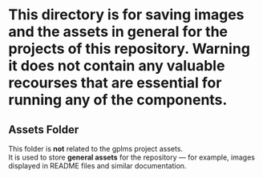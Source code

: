 
This directory is for saving images and the assets in general for the projects of this repository.
Warning it does not contain any valuable recourses that are essential for running any of the components.
=======
## Assets Folder

This folder is **not** related to the gplms project assets.  
It is used to store **general assets** for the repository — for example, images displayed in README files and similar documentation.

